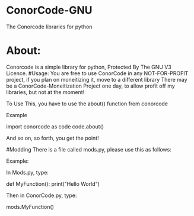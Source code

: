 # ConorCode-GNU
The Conorcode libraries for python
# About:
Conorcode is a simple library for python, Protected By The GNU V3 Licence.
#Usage:
You are free to use ConorCode in any NOT-FOR-PROFIT project, if you plan on moneitizing it, move to a different library
There may be a ConorCode-Moneitization Project one day, to allow profit off my libraries, but not at the moment!

To Use This, you have to use the about() function from conorcode

Example

import conorcode as code
code.about()

And so on, so forth, you get the point!

#Modding
There is a file called mods.py, please use this as follows:

Example:

In Mods.py, type: 

def MyFunction():
      print("Hello World")
      
Then in ConorCode.py, type:

mods.MyFunction()
